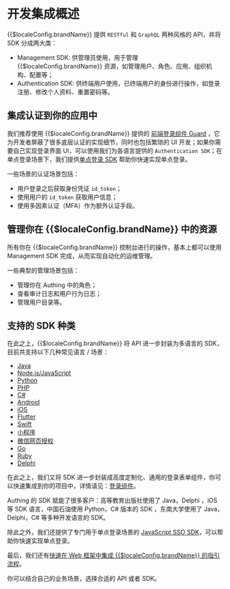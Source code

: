 # 开发集成概述

<LastUpdated/>

{{$localeConfig.brandName}} 提供 `RESTful` 和 `GraphQL` 两种风格的 API，并将 SDK 分成两大类：

- Management SDK: 供管理员使用，用于管理 {{$localeConfig.brandName}} 资源，如管理用户、角色、应用、组织机构、配置等；
- Authentication SDK: 供终端用户使用，已终端用户的身份进行操作，如登录注册、修改个人资料、重置密码等。

## 集成认证到你的应用中

我们推荐使用 {{$localeConfig.brandName}} 提供的 [前端登录组件 Guard](https://docs.authing.cn/v2/reference/guard/v2/) ，它为开发者屏蔽了很多底层认证的实现细节，同时也包括繁琐的 UI 开发；如果你需要自己实现登录界面 UI，可以使用我们为各语言提供的 `Authentication SDK`；在单点登录场景下，我们提供[单点登录 SDK](https://docs.authing.cn/v2/reference/sdk-for-sso.html) 帮助你快速实现单点登录。

一些场景的认证场景包括：

- 用户登录之后获取身份凭证 `id_token`；
- 使用用户的 `id_token` 获取用户信息；
- 使用多因素认证（MFA）作为额外认证手段。

## 管理你在 {{$localeConfig.brandName}} 中的资源

所有你在 {{$localeConfig.brandName}} 控制台进行的操作，基本上都可以使用 Management SDK 完成，从而实现自动化的运维管理。

一些典型的管理场景包括：

- 管理你在 Authing 中的角色；
- 查看审计日志和用户行为日志；
- 管理用户目录等。

## 支持的 SDK 种类

在此之上，{{$localeConfig.brandName}} 将 API 进一步封装为多语言的 SDK，目前共支持以下几种常见语言 / 场景：

- [Java](https://docs.authing.cn/v2/reference/sdk-for-java/)
- [Node.js/JavaScript](https://docs.authing.cn/v2/reference/sdk-for-node/)
- [Python](https://docs.authing.cn/v2/reference/sdk-for-python/)
- [PHP](https://docs.authing.cn/v2/reference/sdk-for-php/)
- [C#](https://docs.authing.cn/v2/reference/sdk-for-csharp/)
- [Android](https://docs.authing.cn/v2/reference/sdk-for-android/)
- [iOS](https://docs.authing.cn/v2/reference/sdk-for-ios/)
- [Flutter](https://docs.authing.cn/v2/reference/sdk-for-flutter.html)
- [Swift](https://docs.authing.cn/v2/reference/sdk-for-swift.html)
- [小程序](https://docs.authing.cn/v2/reference/sdk-for-wxapp.html)
- [微信网页授权](https://docs.authing.cn/v2/reference/sdk-for-wxmp.html)
- [Go](https://docs.authing.cn/v2/reference/sdk-for-go.html)
- [Ruby](https://docs.authing.cn/v2/reference/sdk-for-ruby.html)
- [Delphi](https://docs.authing.cn/v2/reference/sdk-for-delphi.html)

在此之上，我们又将 SDK 进一步封装成高度定制化、通用的登录表单组件，你可以快速集成到你的项目中，详情请见：[登录组件](https://docs.authing.cn/v2/reference/guard/v2/)。

Authing 的 SDK 赋能了很多客户：高等教育出版社使用了 Java，Delphi ，iOS 等 SDK 语言，中国石油使用 Python，C# 版本的 SDK ，东南大学使用了 Java，Delphi，C# 等多种开发语言的 SDK。

除此之外，我们还提供了专门用于单点登录场景的 [JavaScript SSO SDK](https://docs.authing.cn/v2/reference/sdk-for-sso.html)，可以帮助你快速实现单点登录。

最后，我们还有[快速在 Web 框架中集成 {{$localeConfig.brandName}} 的指引流程](https://docs.authing.cn/v2/reference/frameworks.html)。

你可以结合自己的业务场景，选择合适的 API 或者 SDK。
